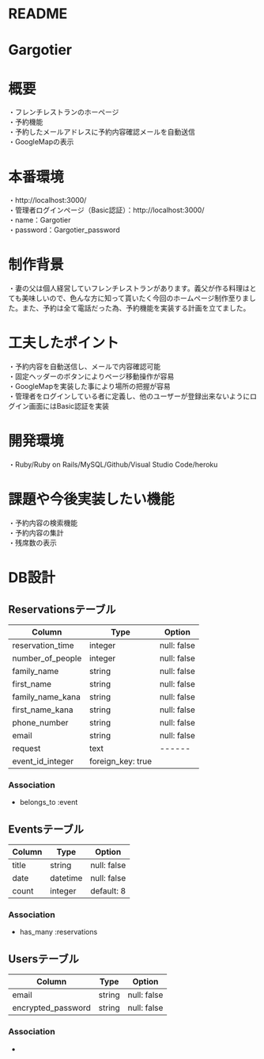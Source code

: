 # README
# Gargotier

# 概要
・フレンチレストランのホーページ\
・予約機能\
・予約したメールアドレスに予約内容確認メールを自動送信\
・GoogleMapの表示

# 本番環境
・http://localhost:3000/ \
・管理者ログインページ（Basic認証）：http://localhost:3000/ \
・name：Gargotier\
・password：Gargotier_password

# 制作背景
・妻の父は個人経営していフレンチレストランがあります。義父が作る料理はとても美味しいので、色んな方に知って貰いたく今回のホームページ制作至りました。また、予約は全て電話だった為、予約機能を実装する計画を立てました。

# 工夫したポイント
・予約内容を自動送信し、メールで内容確認可能\
・固定ヘッダーのボタンによりページ移動操作が容易\
・GoogleMapを実装した事により場所の把握が容易\
・管理者をログインしている者に定義し、他のユーザーが登録出来ないようにログイン画面にはBasic認証を実装

# 開発環境
・Ruby/Ruby on Rails/MySQL/Github/Visual Studio Code/heroku

# 課題や今後実装したい機能
・予約内容の検索機能\
・予約内容の集計\
・残席数の表示


# DB設計

## Reservationsテーブル

|Column|Type|Option|
|------|----|------|
|reservation_time|integer|null: false|
|number_of_people|integer|null: false|
|family_name|string|null: false|
|first_name|string|null: false|
|family_name_kana|string|null: false|
|first_name_kana|string|null: false|
|phone_number|string|null: false|
|email|string|null: false|
|request|text|------|
|event_id_integer|foreign_key: true|

### Association
- belongs_to :event


## Eventsテーブル
|Column|Type|Option|
|------|----|------|
|title|string|null: false|
|date|datetime|null: false|
|count|integer|default: 8|

### Association
- has_many :reservations


## Usersテーブル
|Column|Type|Option|
|------|----|------|
|email|string|null: false|
|encrypted_password|string|null: false|

### Association
-